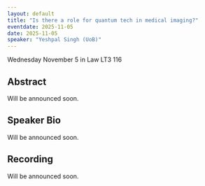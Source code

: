 ```yaml
---
layout: default
title: "Is there a role for quantum tech in medical imaging?"
eventdate: 2025-11-05
date: 2025-11-05
speaker: "Yeshpal Singh (UoB)"
---
```


Wednesday November 5 
in Law LT3 116

## Abstract
Will be announced soon.

## Speaker Bio
Will be announced soon.

## Recording
Will be announced soon.
